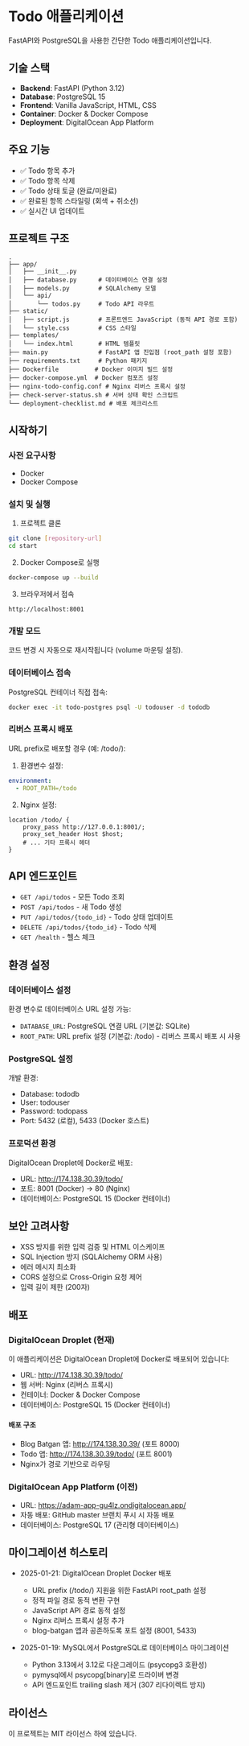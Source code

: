 # Todo 애플리케이션

FastAPI와 PostgreSQL을 사용한 간단한 Todo 애플리케이션입니다.

## 기술 스택

- **Backend**: FastAPI (Python 3.12)
- **Database**: PostgreSQL 15
- **Frontend**: Vanilla JavaScript, HTML, CSS
- **Container**: Docker & Docker Compose
- **Deployment**: DigitalOcean App Platform

## 주요 기능

- ✅ Todo 항목 추가
- ✅ Todo 항목 삭제
- ✅ Todo 상태 토글 (완료/미완료)
- ✅ 완료된 항목 스타일링 (회색 + 취소선)
- ✅ 실시간 UI 업데이트

## 프로젝트 구조

```
.
├── app/
│   ├── __init__.py
│   ├── database.py      # 데이터베이스 연결 설정
│   ├── models.py        # SQLAlchemy 모델
│   └── api/
│       └── todos.py     # Todo API 라우트
├── static/
│   ├── script.js        # 프론트엔드 JavaScript (동적 API 경로 포함)
│   └── style.css        # CSS 스타일
├── templates/
│   └── index.html       # HTML 템플릿
├── main.py              # FastAPI 앱 진입점 (root_path 설정 포함)
├── requirements.txt     # Python 패키지
├── Dockerfile          # Docker 이미지 빌드 설정
├── docker-compose.yml  # Docker 컴포즈 설정
├── nginx-todo-config.conf # Nginx 리버스 프록시 설정
├── check-server-status.sh # 서버 상태 확인 스크립트
└── deployment-checklist.md # 배포 체크리스트

```

## 시작하기

### 사전 요구사항

- Docker
- Docker Compose

### 설치 및 실행

1. 프로젝트 클론
```bash
git clone [repository-url]
cd start
```

2. Docker Compose로 실행
```bash
docker-compose up --build
```

3. 브라우저에서 접속
```
http://localhost:8001
```

### 개발 모드

코드 변경 시 자동으로 재시작됩니다 (volume 마운팅 설정).

### 데이터베이스 접속

PostgreSQL 컨테이너 직접 접속:
```bash
docker exec -it todo-postgres psql -U todouser -d tododb
```

### 리버스 프록시 배포

URL prefix로 배포할 경우 (예: /todo/):

1. 환경변수 설정:
```yaml
environment:
  - ROOT_PATH=/todo
```

2. Nginx 설정:
```nginx
location /todo/ {
    proxy_pass http://127.0.0.1:8001/;
    proxy_set_header Host $host;
    # ... 기타 프록시 헤더
}
```

## API 엔드포인트

- `GET /api/todos` - 모든 Todo 조회
- `POST /api/todos` - 새 Todo 생성
- `PUT /api/todos/{todo_id}` - Todo 상태 업데이트
- `DELETE /api/todos/{todo_id}` - Todo 삭제
- `GET /health` - 헬스 체크

## 환경 설정

### 데이터베이스 설정

환경 변수로 데이터베이스 URL 설정 가능:
- `DATABASE_URL`: PostgreSQL 연결 URL (기본값: SQLite)
- `ROOT_PATH`: URL prefix 설정 (기본값: /todo) - 리버스 프록시 배포 시 사용

### PostgreSQL 설정

개발 환경:
- Database: tododb
- User: todouser
- Password: todopass
- Port: 5432 (로컬), 5433 (Docker 호스트)

### 프로덕션 환경

DigitalOcean Droplet에 Docker로 배포:
- URL: http://174.138.30.39/todo/
- 포트: 8001 (Docker) → 80 (Nginx)
- 데이터베이스: PostgreSQL 15 (Docker 컨테이너)

## 보안 고려사항

- XSS 방지를 위한 입력 검증 및 HTML 이스케이프
- SQL Injection 방지 (SQLAlchemy ORM 사용)
- 에러 메시지 최소화
- CORS 설정으로 Cross-Origin 요청 제어
- 입력 길이 제한 (200자)

## 배포

### DigitalOcean Droplet (현재)
이 애플리케이션은 DigitalOcean Droplet에 Docker로 배포되어 있습니다:
- URL: http://174.138.30.39/todo/
- 웹 서버: Nginx (리버스 프록시)
- 컨테이너: Docker & Docker Compose
- 데이터베이스: PostgreSQL 15 (Docker 컨테이너)

#### 배포 구조
- Blog Batgan 앱: http://174.138.30.39/ (포트 8000)
- Todo 앱: http://174.138.30.39/todo/ (포트 8001)
- Nginx가 경로 기반으로 라우팅

### DigitalOcean App Platform (이전)
- URL: https://adam-app-gu4lz.ondigitalocean.app/
- 자동 배포: GitHub master 브랜치 푸시 시 자동 배포
- 데이터베이스: PostgreSQL 17 (관리형 데이터베이스)

## 마이그레이션 히스토리

- 2025-01-21: DigitalOcean Droplet Docker 배포
  - URL prefix (/todo/) 지원을 위한 FastAPI root_path 설정
  - 정적 파일 경로 동적 변환 구현
  - JavaScript API 경로 동적 설정
  - Nginx 리버스 프록시 설정 추가
  - blog-batgan 앱과 공존하도록 포트 설정 (8001, 5433)
  
- 2025-01-19: MySQL에서 PostgreSQL로 데이터베이스 마이그레이션
  - Python 3.13에서 3.12로 다운그레이드 (psycopg3 호환성)
  - pymysql에서 psycopg[binary]로 드라이버 변경
  - API 엔드포인트 trailing slash 제거 (307 리다이렉트 방지)

## 라이선스

이 프로젝트는 MIT 라이선스 하에 있습니다.